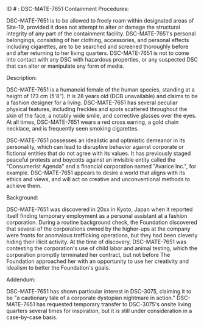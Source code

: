 ID # : DSC-MATE-7651
Containment Procedures:

DSC-MATE-7651 is to be allowed to freely roam within designated areas of Site-19, provided it does not attempt to alter or damage the structural integrity of any part of the containment facility. DSC-MATE-7651's personal belongings, consisting of her clothing, accessories, and personal effects including cigarettes, are to be searched and screened thoroughly before and after returning to her living quarters. DSC-MATE-7651 is not to come into contact with any DSC with hazardous properties, or any suspected DSC that can alter or manipulate any form of media.

Description:

DSC-MATE-7651 is a humanoid female of the human species, standing at a height of 173 cm (5'8"). It is 28 years old (DOB unavailable) and claims to be a fashion designer for a living. DSC-MATE-7651 has several peculiar physical features, including freckles and spots scattered throughout the skin of the face, a notably wide smile, and corrective glasses over the eyes. At all times, DSC-MATE-7651 wears a red cross earring, a gold chain necklace, and is frequently seen smoking cigarettes.

DSC-MATE-7651 possesses an idealistic and optimistic demeanor in its personality, which can lead to disruptive behavior against corporate or fictional entities that do not agree with its values. It has previously staged peaceful protests and boycotts against an invisible entity called the "Consumerist Agenda" and a financial corporation named "Avarice Inc.", for example. DSC-MATE-7651 appears to desire a world that aligns with its ethics and views, and will act on creative and unconventional methods to achieve them.

Background:

DSC-MATE-7651 was discovered in 20xx in Kyoto, Japan when it reported itself finding temporary employment as a personal assistant at a fashion corporation. During a routine background check, the Foundation discovered that several of the corporations owned by the higher-ups at the company were fronts for anomalous trafficking operations, but they had been cleverly hiding their illicit activity. At the time of discovery, DSC-MATE-7651 was contesting the corporation's use of child labor and animal testing, which the corporation promptly terminated her contract, but not before The Foundation approached her with an opportunity to use her creativity and idealism to better the Foundation's goals.

Addendum:

DSC-MATE-7651 has shown particular interest in DSC-3075, claiming it to be "a cautionary tale of a corporate dystopian nightmare in action." DSC-MATE-7651 has requested temporary transfer to DSC-3075's onsite living quarters several times for inspiration, but it is still under consideration in a case-by-case basis.